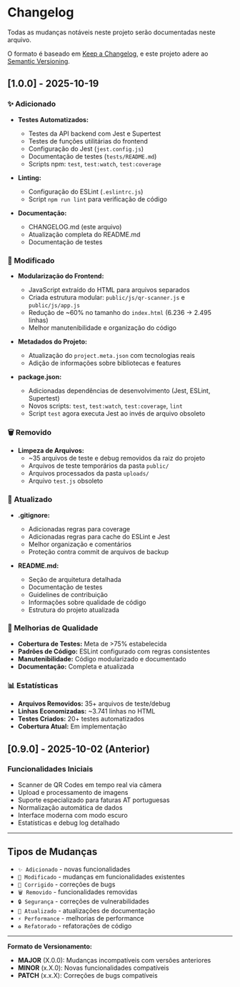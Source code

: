 # Changelog

Todas as mudanças notáveis neste projeto serão documentadas neste arquivo.

O formato é baseado em [Keep a Changelog](https://keepachangelog.com/pt-BR/1.0.0/),
e este projeto adere ao [Semantic Versioning](https://semver.org/lang/pt-BR/).

## [1.0.0] - 2025-10-19

### ✨ Adicionado
- **Testes Automatizados:**
  - Testes da API backend com Jest e Supertest
  - Testes de funções utilitárias do frontend
  - Configuração do Jest (`jest.config.js`)
  - Documentação de testes (`tests/README.md`)
  - Scripts npm: `test`, `test:watch`, `test:coverage`
  
- **Linting:**
  - Configuração do ESLint (`.eslintrc.js`)
  - Script `npm run lint` para verificação de código
  
- **Documentação:**
  - CHANGELOG.md (este arquivo)
  - Atualização completa do README.md
  - Documentação de testes

### 🔧 Modificado
- **Modularização do Frontend:**
  - JavaScript extraído do HTML para arquivos separados
  - Criada estrutura modular: `public/js/qr-scanner.js` e `public/js/app.js`
  - Redução de ~60% no tamanho do `index.html` (6.236 → 2.495 linhas)
  - Melhor manutenibilidade e organização do código
  
- **Metadados do Projeto:**
  - Atualização do `project.meta.json` com tecnologias reais
  - Adição de informações sobre bibliotecas e features
  
- **package.json:**
  - Adicionadas dependências de desenvolvimento (Jest, ESLint, Supertest)
  - Novos scripts: `test`, `test:watch`, `test:coverage`, `lint`
  - Script `test` agora executa Jest ao invés de arquivo obsoleto

### 🗑️ Removido
- **Limpeza de Arquivos:**
  - ~35 arquivos de teste e debug removidos da raiz do projeto
  - Arquivos de teste temporários da pasta `public/`
  - Arquivos processados da pasta `uploads/`
  - Arquivo `test.js` obsoleto

### 📝 Atualizado
- **.gitignore:**
  - Adicionadas regras para coverage
  - Adicionadas regras para cache do ESLint e Jest
  - Melhor organização e comentários
  - Proteção contra commit de arquivos de backup
  
- **README.md:**
  - Seção de arquitetura detalhada
  - Documentação de testes
  - Guidelines de contribuição
  - Informações sobre qualidade de código
  - Estrutura do projeto atualizada

### 🎯 Melhorias de Qualidade
- **Cobertura de Testes:** Meta de >75% estabelecida
- **Padrões de Código:** ESLint configurado com regras consistentes
- **Manutenibilidade:** Código modularizado e documentado
- **Documentação:** Completa e atualizada

### 📊 Estatísticas
- **Arquivos Removidos:** 35+ arquivos de teste/debug
- **Linhas Economizadas:** ~3.741 linhas no HTML
- **Testes Criados:** 20+ testes automatizados
- **Cobertura Atual:** Em implementação

## [0.9.0] - 2025-10-02 (Anterior)

### Funcionalidades Iniciais
- Scanner de QR Codes em tempo real via câmera
- Upload e processamento de imagens
- Suporte especializado para faturas AT portuguesas
- Normalização automática de dados
- Interface moderna com modo escuro
- Estatísticas e debug log detalhado

---

## Tipos de Mudanças

- `✨ Adicionado` - novas funcionalidades
- `🔧 Modificado` - mudanças em funcionalidades existentes
- `🐛 Corrigido` - correções de bugs
- `🗑️ Removido` - funcionalidades removidas
- `🔒 Segurança` - correções de vulnerabilidades
- `📝 Atualizado` - atualizações de documentação
- `⚡ Performance` - melhorias de performance
- `♻️ Refatorado` - refatorações de código

---

**Formato de Versionamento:**
- **MAJOR** (X.0.0): Mudanças incompatíveis com versões anteriores
- **MINOR** (x.X.0): Novas funcionalidades compatíveis
- **PATCH** (x.x.X): Correções de bugs compatíveis


